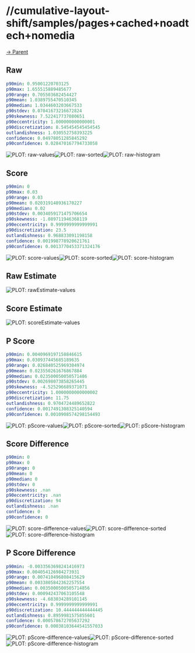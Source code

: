 
# //cumulative-layout-shift/samples/pages+cached+noadtech+nomedia

[→ Parent](../..)


## Raw


```yaml
p90min: 0.95001220703125
p90max: 1.655515889485677
p90range: 0.705503682454427
p90mean: 1.0389755470510345
p90median: 1.0344603203667533
p90stdev: 0.07041673216672824
p90skewness: 7.522417737080651
p90eccentricity: 1.000000000000001
p90discretization: 8.545454545454545
outlandishness: 1.030552758393225
confidence: 0.04978051285845292
p90confidence: 0.028470167794733058

```

![PLOT: raw-values](./raw/values.svg)![PLOT: raw-sorted](./raw/sorted.svg)![PLOT: raw-histogram](./raw/histogram.svg)
## Score


```yaml
p90min: 0
p90max: 0.03
p90range: 0.03
p90mean: 0.020319148936170227
p90median: 0.02
p90stdev: 0.0034059171475706654
p90skewness: -1.089711946368119
p90eccentricity: 0.9999999999999991
p90discretization: 23.5
outlandishness: 0.968833091198158
confidence: 0.001998778920621761
p90confidence: 0.0013770453371324176

```

![PLOT: score-values](./score/values.svg)![PLOT: score-sorted](./score/sorted.svg)![PLOT: score-histogram](./score/histogram.svg)
## Raw Estimate

![PLOT: rawEstimate-values](./rawEstimate/values.svg)
## Score Estimate

![PLOT: scoreEstimate-values](./scoreEstimate/values.svg)
## P Score


```yaml
p90min: 0.0040969197158846615
p90max: 0.030937445685189635
p90range: 0.026840525969304974
p90mean: 0.023550261676867884
p90median: 0.023500050050571486
p90stdev: 0.002698073858265445
p90skewness: -4.525296689371071
p90eccentricity: 1.0000000000000002
p90discretization: 11.75
outlandishness: 0.9704724489652822
confidence: 0.0017491308325140594
p90confidence: 0.0010908574298154493

```

![PLOT: pScore-values](./pScore/values.svg)![PLOT: pScore-sorted](./pScore/sorted.svg)![PLOT: pScore-histogram](./pScore/histogram.svg)
## Score Difference


```yaml
p90min: 0
p90max: 0
p90range: 0
p90mean: 0
p90median: 0
p90stdev: 0
p90skewness: .nan
p90eccentricity: .nan
p90discretization: 94
outlandishness: .nan
confidence: 0
p90confidence: 0

```

![PLOT: score-difference-values](./score-difference/values.svg)![PLOT: score-difference-sorted](./score-difference/sorted.svg)![PLOT: score-difference-histogram](./score-difference/histogram.svg)
## P Score Difference


```yaml
p90min: -0.0033563698241416973
p90max: 0.004054126984273931
p90range: 0.007410496808415629
p90mean: 0.0033805842362257554
p90median: 0.0035000500505714856
p90stdev: 0.000942437063105548
p90skewness: -4.683034289101145
p90eccentricity: 0.9999999999999991
p90discretization: 10.444444444444445
outlandishness: 0.8959981575855601
confidence: 0.000578672705637292
p90confidence: 0.00038103644541557033

```

![PLOT: pScore-difference-values](./pScore-difference/values.svg)![PLOT: pScore-difference-sorted](./pScore-difference/sorted.svg)![PLOT: pScore-difference-histogram](./pScore-difference/histogram.svg)